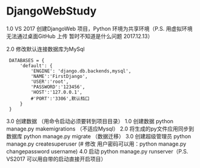 ﻿# DjangoWebStudy
1.0 VS 2017 创建DjangoWeb 项目，Python 环境为共享环境（P.S. 用虚拟环境无法通过桌面GitHub 上传 暂时不知道是什么问题 2017.12.13）

2.0 修改默认连接数据库为MySql 
 
     DATABASES = {
         'default': {
             'ENGINE': 'django.db.backends,mysql',
             'NAME':'FirstDjango',
             'USER':'root',
             'PASSWORD':'123456',
             'HOST':'127.0.0.1',
             #'PORT':'3306',默认档口
         }
     }
3.0  创建数据 （用命令启动必须要转到项目目录）
     1.0 创建数据 python manage.py makemigrations （不适应Mysql）
     2.0 将生成的py文件应用同步到数据库  python manage.py migrate （数据迁移）
	 3.0 创建超级管理员 python manage.py createsuperuser (# 修改 用户密码可以用：python manage.py changepassword username)
	 4.0 启动 python manage.py runserver（P.S. VS2017 可以用自带的启动直接开启项目）